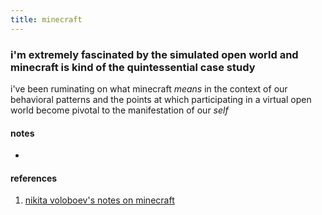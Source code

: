 ```yaml
---
title: minecraft
---
```

### i'm extremely fascinated by the simulated open world and minecraft is kind of the quintessential case study
i've been ruminating on what minecraft *means* in the context of our behavioral patterns and the points at which participating in a virtual open world become pivotal to the manifestation of our *self*

#### notes
- 
#### references
1. [nikita voloboev's notes on minecraft](https://wiki.nikiv.dev/games/minecraft)
